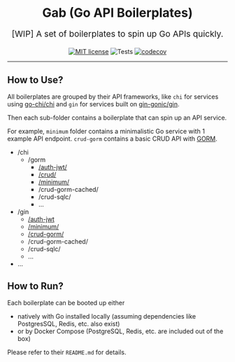 <h1 align="center">
  Gab (Go API Boilerplates)
</h1>

<p align="center" style="font-size: 1.2rem;">[WIP] A set of boilerplates to spin up Go APIs quickly.</p>

<div align="center">

[![MIT license](https://img.shields.io/badge/license-MIT-brightgreen.svg)](https://opensource.org/licenses/MIT)
![Tests](https://github.com/yizeng/gab/actions/workflows/test.yml/badge.svg?branch=main)
[![codecov](https://codecov.io/gh/yizeng/gab/graph/badge.svg?token=MIC6dQC41V)](https://codecov.io/gh/yizeng/gab)

</div>

<hr />

## How to Use?

All boilerplates are grouped by their API frameworks,
like `chi` for services using [go-chi/chi][go-chi/chi]
and `gin` for services built on [gin-gonic/gin][gin-gonic/gin].

Then each sub-folder contains a boilerplate that can spin up an API service.

For example, `minimum` folder contains a minimalistic Go service with 1 example API endpoint.
`crud-gorm` contains a basic CRUD API with [GORM][go-gorm/gorm].

- /chi
  - /gorm
    - [/auth-jwt/](./chi/gorm/auth-jwt)
    - [/crud/](./chi/gorm/crud)
    - [/minimum/](./chi/minimum)
    - /crud-gorm-cached/
    - /crud-sqlc/
    - ...
- /gin
    - [/auth-jwt](./gin/auth-jwt)
    - [/minimum/](./gin/minimum)
    - [/crud-gorm/](./gin/crud-gorm)
    - /crud-gorm-cached/
    - /crud-sqlc/
    - ...
- ...

## How to Run?

Each boilerplate can be booted up either

- natively with Go installed locally (assuming dependencies like PostgresSQL, Redis, etc. also exist)
- or by Docker Compose (PostgreSQL, Redis, etc. are included out of the box)

Please refer to their `README.md` for details.

[go-chi/chi]: https://github.com/go-chi/chi
[gin-gonic/gin]: https://github.com/gin-gonic/gin
[go-gorm/gorm]: https://github.com/go-gorm/gorm